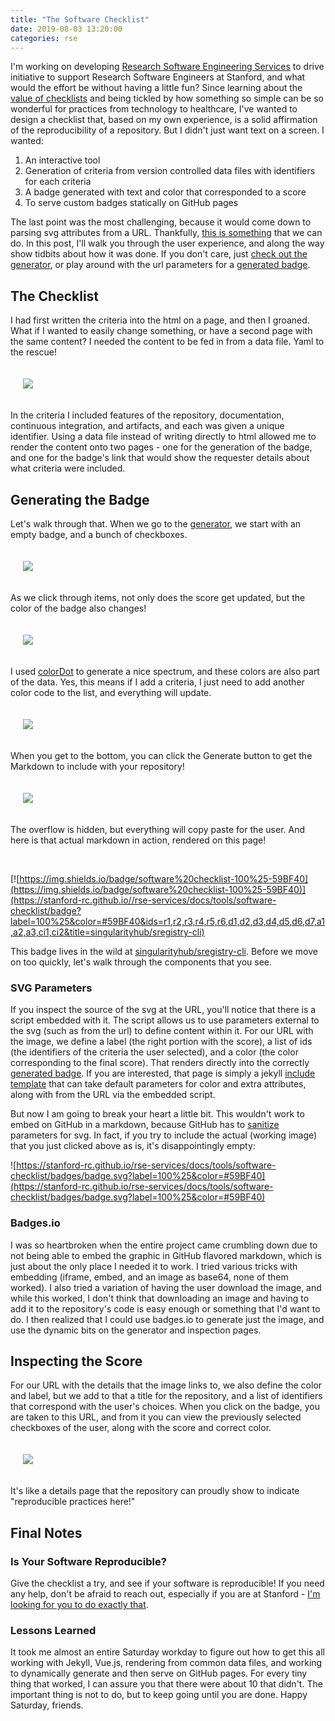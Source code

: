 ```yaml
---
title: "The Software Checklist"
date: 2019-08-03 13:20:00
categories: rse
---
```


I'm working on developing <a href="https://stanford-rc.github.io/rse-services" target="_blank">Research Software Engineering Services</a> to drive initiative to support Research Software Engineers at Stanford, 
and what would the effort be without having a little
fun? Since learning about the <a href="https://www.npr.org/2017/10/30/559996276/the-trick-to-surviving-a-high-stakes-high-pressure-job-try-a-checklist" target="_blank">value of checklists</a> and being tickled by how something so simple
can be so wonderful for practices from technology to healthcare, I've wanted to design
a checklist that, based on my own experience, is a solid affirmation of the reproducibility of
a repository. But I didn't just want text on a screen. I wanted:

<ol class="custom-counter">
   <li>An interactive tool</li>
   <li>Generation of criteria from version controlled data files with identifiers for each criteria</li>
   <li>A badge generated with text and color that corresponded to a score</li>
   <li>To serve custom badges statically on GitHub pages</li>
</ol>

The last point was the most challenging, because it would come down to parsing svg attributes
from a URL. Thankfully, <a href="https://www.w3.org/TR/SVGParamPrimer/" target="_blank">this is something</a> that we can do.
In this post, I'll walk you through the user experience, and along the way show tidbits about how
it was done. If you don't care, just <a href="https://stanford-rc.github.io/rse-services/docs/tools/software-checklist/" target="_blank">check out the generator</a>,
or play around with the url parameters for a <a href="https://stanford-rc.github.io/rse-services/docs/tools/software-checklist/badges/badge.svg?label=100%25&color=#59BF40" target="_blank">generated badge</a>.

## The Checklist

I had first written the criteria into the html on a page, and then I groaned. What if I wanted
to easily change something, or have a second page with the same content? I needed the content
to be fed in from a data file. Yaml to the rescue!

<div style="padding: 20px">
  <img src="/assets/images/posts/software-checklist/yaml.png">
</div>

In the criteria I included features of the repository, documentation, continuous integration,
and artifacts, and each was given a unique identifier. Using a data file
instead of writing directly to html allowed me to render the content onto two pages - one for the generation of the badge,
and one for the badge's link that would show the requester details about what criteria were included.

## Generating the Badge

Let's walk through that. When we go to the <a href="https://stanford-rc.github.io/rse-services/docs/tools/software-checklist/" target="_blank">generator</a>, we start with an empty badge, and a bunch of checkboxes.

<div style="padding: 20px">
  <img src="/assets/images/posts/software-checklist/generator.png">
</div>

As we click through items, not only does the score get updated, but the color of the badge
also changes!

<div style="padding: 20px">
  <img src="/assets/images/posts/software-checklist/generating.png">
</div>

I used <a href="https://color.hailpixel.com" target="_blank">colorDot</a> to generate
a nice spectrum, and these colors are also part of the data. Yes, this means if I add
a criteria, I just need to add another color code to the list, and everything will update.

<div style="padding: 20px">
  <img src="/assets/images/posts/software-checklist/colors.png">
</div>


When you get to the bottom, you can click the Generate button to get the Markdown
to include with your repository!


<div style="padding: 20px">
  <img src="/assets/images/posts/software-checklist/markdown.png">
</div>

The overflow is hidden, but everything will copy paste for the user.
And here is that actual markdown in action, rendered on this page!

<br>

[![https://img.shields.io/badge/software%20checklist-100%25-59BF40](https://img.shields.io/badge/software%20checklist-100%25-59BF40)](https://stanford-rc.github.io//rse-services/docs/tools/software-checklist/badge?label=100%25&color=#59BF40&ids=r1,r2,r3,r4,r5,r6,d1,d2,d3,d4,d5,d6,d7,a1,a2,a3,ci1,ci2&title=singularityhub/sregistry-cli)

This badge lives in the wild at <a href="https://github.com/singularityhub/sregistry-cli#singularity-global-client" target="_blank">singularityhub/sregistry-cli</a>. Before we move on too quickly, let's walk through the components that you see.

### SVG Parameters

If you inspect the source of the svg at the URL, you'll notice that there is a script
embedded with it. The script allows us to use parameters external to the svg (such as from the url)
to define content within it. For our URL with the image, we define a label (the right portion with the score),
a list of ids (the identifiers of the criteria the user selected), and a color (the color
corresponding to the final score). That renders directly into the correctly <a href="https://stanford-rc.github.io/rse-services/docs/tools/software-checklist/badges/badge.svg?label=100%25&color=#59BF40" target="_blank">generated badge</a>.
If you are interested, that page is simply a jekyll <a href="https://raw.githubusercontent.com/stanford-rc/rse-services/master/_includes/badges/software-checklist.svg" target="_blank">include template</a> that can take
default parameters for color and extra attributes, along with from the URL via the embedded
script.

But now I am going to break your heart a little bit. This wouldn't work to embed on GitHub
in a markdown, because GitHub has to <a href="https://github.community/t5/How-to-use-Git-and-GitHub/Embedding-a-SVG/td-p/2192" target="_blank">sanitize</a> parameters for svg. In fact, if you try to include the actual
(working image) that you just clicked above as is, it's disappointingly empty:

![https://stanford-rc.github.io/rse-services/docs/tools/software-checklist/badges/badge.svg?label=100%25&color=#59BF40](https://stanford-rc.github.io/rse-services/docs/tools/software-checklist/badges/badge.svg?label=100%25&color=#59BF40)

### Badges.io

I was so heartbroken when the entire project came crumbling down due to not being able
to embed the graphic in GitHub flavored markdown, which is just about the only place
I needed it to work. I tried various tricks with embedding (iframe, embed, and an image
as base64, none of them worked). I also tried a variation of having the user download
the image, and while this worked, I don't think that downloading an image
and having to add it to the repository's code is easy enough or something that I'd
want to do. I then realized that I could use badges.io to generate
just the image, and use the dynamic bits on the generator and inspection pages.

## Inspecting the Score

For our URL with the details that the image links to, we also define the color and label, but we
add to that a title for the repository, and a list of identifiers that correspond with the user's choices.
When you click on the badge, you are taken to this URL, and from it you can
view the previously selected checkboxes of the user, along with the score and correct color.


<div style="padding: 20px">
  <img src="/assets/images/posts/software-checklist/markdown.png">
</div>

It's like a details page that the repository can proudly show to indicate 
"reproducible practices here!"

## Final Notes

### Is Your Software Reproducible?

Give the checklist a try, and see if your software is reproducible! If you
need any help, don't be afraid to reach out, especially if you are at Stanford - 
<a href="https://stanford-rc.github.io/rse-services" target="_blank">I'm looking for you to do exactly that</a>.

### Lessons Learned

It took me almost an entire Saturday workday to figure out how to get this all working
with Jekyll, Vue.js, rendering from common data files, and working to dynamically
generate and then serve on GitHub pages. For every tiny thing that worked, I can
assure you that there were about 10 that didn't. The important thing is not to do,
but to keep going until you are done. Happy Saturday, friends.

